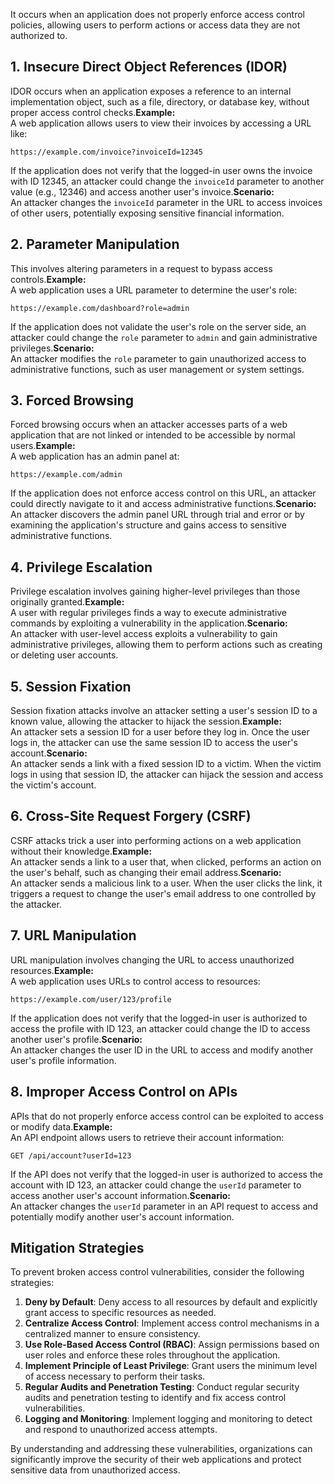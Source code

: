 It occurs when an application does not properly enforce access control policies, allowing users to perform actions or access data they are not authorized to.


## 1. **Insecure Direct Object References (IDOR)**

IDOR occurs when an application exposes a reference to an internal implementation object, such as a file, directory, or database key, without proper access control checks.**Example:**  
A web application allows users to view their invoices by accessing a URL like:

`https://example.com/invoice?invoiceId=12345`

If the application does not verify that the logged-in user owns the invoice with ID 12345, an attacker could change the `invoiceId` parameter to another value (e.g., 12346) and access another user's invoice.**Scenario:**  
An attacker changes the `invoiceId` parameter in the URL to access invoices of other users, potentially exposing sensitive financial information.

## 2. **Parameter Manipulation**

This involves altering parameters in a request to bypass access controls.**Example:**  
A web application uses a URL parameter to determine the user's role:

`https://example.com/dashboard?role=admin`

If the application does not validate the user's role on the server side, an attacker could change the `role` parameter to `admin` and gain administrative privileges.**Scenario:**  
An attacker modifies the `role` parameter to gain unauthorized access to administrative functions, such as user management or system settings.

## 3. **Forced Browsing**

Forced browsing occurs when an attacker accesses parts of a web application that are not linked or intended to be accessible by normal users.**Example:**  
A web application has an admin panel at:

`https://example.com/admin`

If the application does not enforce access control on this URL, an attacker could directly navigate to it and access administrative functions.**Scenario:**  
An attacker discovers the admin panel URL through trial and error or by examining the application's structure and gains access to sensitive administrative functions.

## 4. **Privilege Escalation**

Privilege escalation involves gaining higher-level privileges than those originally granted.**Example:**  
A user with regular privileges finds a way to execute administrative commands by exploiting a vulnerability in the application.**Scenario:**  
An attacker with user-level access exploits a vulnerability to gain administrative privileges, allowing them to perform actions such as creating or deleting user accounts.

## 5. **Session Fixation**

Session fixation attacks involve an attacker setting a user's session ID to a known value, allowing the attacker to hijack the session.**Example:**  
An attacker sets a session ID for a user before they log in. Once the user logs in, the attacker can use the same session ID to access the user's account.**Scenario:**  
An attacker sends a link with a fixed session ID to a victim. When the victim logs in using that session ID, the attacker can hijack the session and access the victim's account.

## 6. **Cross-Site Request Forgery (CSRF)**

CSRF attacks trick a user into performing actions on a web application without their knowledge.**Example:**  
An attacker sends a link to a user that, when clicked, performs an action on the user's behalf, such as changing their email address.**Scenario:**  
An attacker sends a malicious link to a user. When the user clicks the link, it triggers a request to change the user's email address to one controlled by the attacker.

## 7. **URL Manipulation**

URL manipulation involves changing the URL to access unauthorized resources.**Example:**  
A web application uses URLs to control access to resources:

`https://example.com/user/123/profile`

If the application does not verify that the logged-in user is authorized to access the profile with ID 123, an attacker could change the ID to access another user's profile.**Scenario:**  
An attacker changes the user ID in the URL to access and modify another user's profile information.

## 8. **Improper Access Control on APIs**

APIs that do not properly enforce access control can be exploited to access or modify data.**Example:**  
An API endpoint allows users to retrieve their account information:

`GET /api/account?userId=123`

If the API does not verify that the logged-in user is authorized to access the account with ID 123, an attacker could change the `userId` parameter to access another user's account information.**Scenario:**  
An attacker changes the `userId` parameter in an API request to access and potentially modify another user's account information.

## Mitigation Strategies

To prevent broken access control vulnerabilities, consider the following strategies:

1. **Deny by Default**: Deny access to all resources by default and explicitly grant access to specific resources as needed.
2. **Centralize Access Control**: Implement access control mechanisms in a centralized manner to ensure consistency.
3. **Use Role-Based Access Control (RBAC)**: Assign permissions based on user roles and enforce these roles throughout the application.
4. **Implement Principle of Least Privilege**: Grant users the minimum level of access necessary to perform their tasks.
5. **Regular Audits and Penetration Testing**: Conduct regular security audits and penetration testing to identify and fix access control vulnerabilities.
6. **Logging and Monitoring**: Implement logging and monitoring to detect and respond to unauthorized access attempts.

By understanding and addressing these vulnerabilities, organizations can significantly improve the security of their web applications and protect sensitive data from unauthorized access.